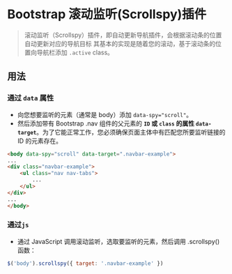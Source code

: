 # Bootstrap 滚动监听(Scrollspy)插件

> 滚动监听（Scrollspy）插件，即自动更新导航插件，会根据滚动条的位置自动更新对应的导航目标
> 其基本的实现是随着您的滚动，基于滚动条的位置向导航栏添加 `.active` class。

## 用法

### 通过 `data` 属性

* 向您想要监听的元素（通常是 body）添加 `data-spy="scroll"`。
* 然后添加带有 Bootstrap .nav 组件的父元素的 **`ID` 或 `class` 的属性 `data-target`**。为了它能正常工作，您必须确保页面主体中有匹配您所要监听链接的 ID 的元素存在。
```html
<body data-spy="scroll" data-target=".navbar-example">
...
<div class="navbar-example">
    <ul class="nav nav-tabs">
        ...
    </ul>
</div>
...
</body>
```
### 通过`js`

* 通过 JavaScript 调用滚动监听，选取要监听的元素，然后调用 .scrollspy() 函数：
```js
$('body').scrollspy({ target: '.navbar-example' })
```